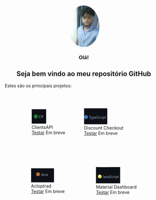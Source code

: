 

<!--
**Jhan10/Jhan10** is a ✨ _special_ ✨ repository because its `README.md` (this file) appears on your GitHub profile.

Here are some ideas to get you started:

- 🔭 I’m currently working on ...
- 🌱 I’m currently learning ...
- 👯 I’m looking to collaborate on ...
- 🤔 I’m looking for help with ...
- 💬 Ask me about ...
- 📫 How to reach me: ...
- 😄 Pronouns: ...
- ⚡ Fun fact: ...
-->
<div>
<p align="center">
 <img width="100px" src="_assets/my/my.png" align="center" alt="profile photo" id="phot"
 style="border-radius: 50%;"
 />
 <h3 align="center">Olá!</h1>
 <h2 align="center">Seja bem vindo ao meu repositório GitHub</h3>

<p>Estes são os principais projetos:</p>
</p>
<p align="center">
</p>
 <div class="projs"
 style="
    display: flex;
    flex-direction: column;
    align-items: center;">
        <div class="storeArea"
        style="
            display: flex;
         flex-direction: row;
    flex-wrap: wrap;
    align-content: flex-start;
    justify-content: center;
    align-items: center;
        ">
            <div class="storeItens"
                    style="
                    padding: 10px;
                    ">
                    <img src="_assets/ClientsAPI/Default.png" alt="">
                    <div class="itensInfo">
                          <span class="itemTitle">ClientsAPI</span>
                    </div>
                    <a href="">Testar</a> Em breve
            </div>
            <div class="storeItens"
                    style="
                    padding: 50px;
                    ">
                    <img src="_assets/Discount_Checkout/Default.png" alt="">
                    <div class="itensInfo">
                        <span class="itemTitle">Discount Checkout</span>
                    </div>
                    <a href="">Testar</a> Em breve
            </div>
            <div class="storeItens"
                    style="
                    padding: 50px;
                    ">
                    <img src="_assets/Acloptrad/Default.png" alt="">
                    <div class="itensInfo">
                        <span class="itemTitle">Acloptrad</span>
                    </div>
                    <a href="">Testar</a> Em breve
            </div>
            <div class="storeItens"
                    style="
                    padding: 50px;
                    ">
                    <img src="_assets/Material/Default.png" alt="">
                    <div class="itensInfo">
                        <span class="itemTitle">Material Dashboard</span>
                    </div>
                    <a href="">Testar</a> Em breve
            </div>
    </div>
 </div>
</div>

<style>
    #phot{
        border-radius: 50%;
    }
</style>
